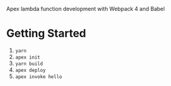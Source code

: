 Apex lambda function development with Webpack 4 and Babel

# Getting Started
1. `yarn`
2. `apex init`
3. `yarn build`
4. `apex deploy`
5. `apex invoke hello` 
